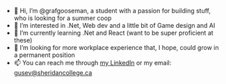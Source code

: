 - 👋 Hi, I’m @grafgooseman, a student with a passion for building stuff, who is looking for a summer coop
- 👀 I’m interested in .Net, Web dev and a little bit of Game design and AI
- 🌱 I’m currently learning .Net and React (want to be super proficient at these)
- 💞️ I’m looking for more workplace experience that, I hope, could grow in a permanent position 
- 📫 You can reach me through [my LinkedIn](https://www.linkedin.com/in/gusev-artem/ "Artem's LinkedIn") or my email: [gusev@sheridancollege.ca](mailto:gusev@sheridancollege.ca "Artem's email")

<!---
grafgooseman/grafgooseman is a ✨ special ✨ repository because its `README.md` (this file) appears on your GitHub profile.
You can click the Preview link to take a look at your changes.
--->

